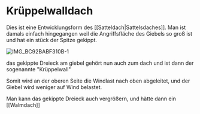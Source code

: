 # Krüppelwalldach

Dies ist eine Entwicklungsform des [[Satteldach|Sattelsdaches]]. Man ist damals einfach hingegangen weil die Angriffsfläche des Giebels so groß ist und hat ein stück der Spitze gekippt.

![IMG_BC92BABF310B-1](Bilder/Baukonstruktionslehre/IMG_BC92BABF310B-1.jpeg)

das gekippte Dreieck am giebel gehört nun auch zum dach und ist dann der sogenannte "Krüppelwall"

Somit wird an der oberen Seite die Windlast nach oben abgeleitet, und der Giebel wird weniger auf Wind belastet.

Man kann das gekippte Dreieck auch vergrößern, und hätte dann ein [[Walmdach]]